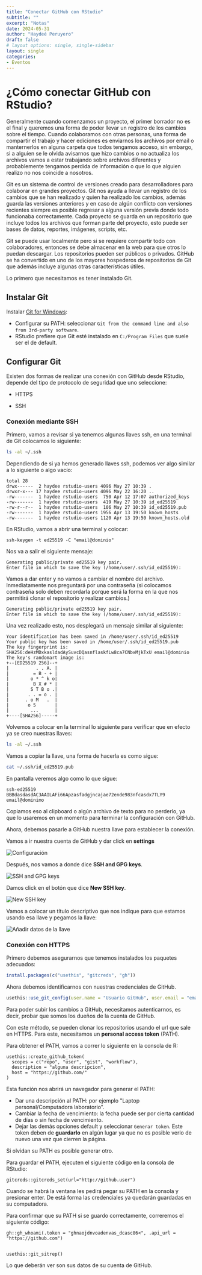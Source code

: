 ```yaml
---
title: "Conectar GitHub con RStudio"
subtitle: ""
excerpt: "Notas"
date: 2024-05-31
author: "Haydeé Peruyero"
draft: false
# layout options: single, single-sidebar
layout: single
categories:
- Eventos
---
```


# ¿Cómo conectar GitHub con RStudio?


Generalmente cuando comenzamos un proyecto, el primer borrador no es el final y queremos una forma de poder llevar un registro de los cambios sobre el tiempo. Cuando colaboramos con otras personas, una forma de compartir el trabajo y hacer ediciones es enviarnos los archivos por email o manternerlos en alguna carpeta que todos tengamos acceso, sin embargo, si a alguien se le olvida avisarnos que hizo cambios o no actualiza los archivos vamos a estar trabajando sobre archivos diferentes y probablemente tengamos perdida de información o que lo que alguien realizo no nos coincide a nosotros.

Git es un sistema de control de versiones creado para desarrolladores para colaborar en grandes proyectos. Git nos ayuda a llevar un registro de los cambios que se han realizado y quien ha realizado los cambios, además guarda las versiones anteriores y en caso de algún conflicto con versiones recientes siempre es posible regresar a alguna versión previa donde todo funcionaba correctamente. Cada proyecto se guarda en un repositorio que incluye todos los archivos que forman parte del proyecto, esto puede ser bases de datos, reportes, imágenes, scripts, etc.

Git se puede usar localmente pero si se requiere compartir todo con colaboradores, entonces se debe almacenar en la web para que otros lo puedan descargar. Los repositorios pueden ser públicos o privados. GitHub se ha convertido en uno de los mayores hospederos de repositorios de Git que además incluye algunas otras características útiles.

Lo primero que necesitamos es tener instalado Git.

## Instalar Git

Instalar [Git for Windows](https://gitforwindows.org/):

  - Configurar su PATH: seleccionar `Git from the command line and also from 3rd-party software`.
  - RStudio prefiere que Git esté instalado en `C:/Program Files` que suele ser el de default.

## Configurar Git

Existen dos formas de realizar una conexión con GitHub desde RStudio, depende del tipo de protocolo de seguridad que uno seleccione:

- HTTPS

- SSH


### Conexión mediante SSH

Primero, vamos a revisar si ya tenemos algunas llaves ssh, en una terminal de Git colocamos lo siguiente:

```bash
ls -al ~/.ssh
```

Dependiendo de si ya hemos generado llaves ssh, podemos ver algo similar a lo siguiente o algo vacío:

```output
total 28
drwx------  2 haydee rstudio-users 4096 May 27 10:39 .
drwxr-x--- 17 haydee rstudio-users 4096 May 22 16:20 ..
-rw-------  1 haydee rstudio-users  750 Apr 12 17:07 authorized_keys
-rw-------  1 haydee rstudio-users  419 May 27 10:39 id_ed25519
-rw-r--r--  1 haydee rstudio-users  106 May 27 10:39 id_ed25519.pub
-rw-------  1 haydee rstudio-users 1956 Apr 13 19:50 known_hosts
-rw-------  1 haydee rstudio-users 1120 Apr 13 19:50 known_hosts.old
```

En RStudio, vamos a abrir una terminal y colocar:

```{r, eval=FALSE}
ssh-keygen -t ed25519 -C "email@dominio"
```

Nos va a salir el siguiente mensaje:

```output
Generating public/private ed25519 key pair.
Enter file in which to save the key (/home/user/.ssh/id_ed25519):
```

Vamos a dar enter y no vamos a cambiar el nombre del archivo. Inmediatamente nos preguntará por una contraseña (si colocamos contraseña solo deben recordarla porque será la forma en la que nos permitirá clonar el repositorio y realizar cambios.)

```output
Generating public/private ed25519 key pair.
Enter file in which to save the key (/home/user/.ssh/id_ed25519):
```

Una vez realizado esto, nos desplegará un mensaje similar al siguiente:

```output
Your identification has been saved in /home/user/.ssh/id_ed25519
Your public key has been saved in /home/user/.ssh/id_ed25519.pub
The key fingerprint is:
SHA256:deHzMDxkasldadAySuvcDQasnflaskfLw8ca7CNbxMjkTxU email@dominio
The key's randomart image is:
+--[ED25519 256]--+
|          . . A. |
|         = B - + |
|        o * ^ k o|
|         B X # * |
|        S T B o .|
|       . . = o . |
|      . o M   .  |
|       o 5       |
|        ...      |
+----[SHA256]-----+
```

Volvemos a colocar en la terminal lo siguiente para verificar que en efecto ya se creo nuestras llaves:

```bash
ls -al ~/.ssh
```

Vamos a copiar la llave, una forma de hacerla es como sigue:

```bash
cat ~/.ssh/id_ed25519.pub
```

En pantalla veremos algo como lo que sigue:

```output
ssh-ed25519 BBBdasdasdAC3AAILAFi66Apzasfadgjncajae72ende983nfcasdx7TLY9 email@dominimo
```
Copiamos eso al clipboard o algún archivo de texto para no perderlo, ya que lo usaremos en un momento para terminar la configuración con GitHub.

Ahora, debemos pasarle a GitHub nuestra llave para establecer la conexión.

Vamos a ir nuestra cuenta de GitHub y dar click en **settings**

![Configuración](ssh1.png)

Después, nos vamos a donde dice **SSH and GPG keys**.

![SSH and GPG keys](ssh2.png)

Damos click en el botón que dice **New SSH key**.

![New SSH key](ssh3-png)

Vamos a colocar un título descriptivo que nos indique para que estamos usando esa llave y pegamos la llave:

![Añadir datos de la llave](ssh4.png)


### Conexión con HTTPS


Primero debemos asegurarnos que tenemos instalados los paquetes adecuados:

```r
install.packages(c("usethis", "gitcreds", "gh"))
```

Ahora debemos identificarnos con nuestras credenciales de GitHub.

```r
usethis::use_git_config(user.name = "Usuario GitHub", user.email = "email de la cuenta de GitHub")
```

Para poder subir los cambios a GitHub, necesitamos autenticarnos, es decir, probar que somos los dueños de la cuenta de GitHub. 

Con este método, se pueden clonar los repositorios usando el url que sale en HTTPS. Para este, necesitamos un __personal access token__ (PATH). 

Para obtener el PATH, vamos a correr lo siguiente en la consola de R:

```{r, eval=FALSE}
usethis::create_github_token(
  scopes = c("repo", "user", "gist", "workflow"),
  description = "alguna descripcion",
  host = "https://github.com/"
)
```

Esta función nos abrirá un navegador para generar el PATH:

  - Dar una descripción al PATH: por ejemplo "Laptop personal/Computadora laboratorio".
  - Cambiar la fecha de vencimiento: la fecha puede ser por cierta cantidad de días o sin fecha de vencimiento.
  - Dejar las demás opciones default y seleccionar `Generar token`. Este token deben de **guardarlo** en algún lugar ya que no es posible verlo de nuevo una vez que cierren la página. 
  
Si olvidan su PATH es posible generar otro.

Para guardar el PATH, ejecuten el siguiente código en la consola de RStudio:

```{r, eval=FALSE}
gitcreds::gitcreds_set(url="http://github.user")
```

Cuando se habrá la ventana les pedirá pegar su PATH en la consola y presionar enter. De está forma las credenciales ya quedarán guardadas en su computadora.

Para confirmar que su PATH si se guardo correctamente, correremos el siguiente código:
```{r, eval=FALSE}
gh::gh_whoami(.token = "ghnaojdnvoadenvas_dcasc86<", .api_url = "https://github.com")


usethis::git_sitrep()
```

Lo que deberán ver son sus datos de su cuenta de GitHub.



